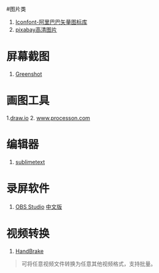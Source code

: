 #图片类
1. [Iconfont-阿里巴巴矢量图标库](https://link.zhihu.com/?target=http%3A//www.iconfont.cn/)
2. [pixabay高清图片](https://pixabay.com/)

# 屏幕截图
1. [Greenshot](http://getgreenshot.org/)

# 画图工具
1.[draw.io](https://www.draw.io/)
2. www.processon.com

# 编辑器
1. [sublimetext](http://sublimetext.iaixue.com/dl/)

# 录屏软件
1. [OBS Studio](https://obsproject.com/download)
    [中文版](http://www.obsapp.net/)

# 视频转换
1. [HandBrake](https://github.com/HandBrake/HandBrake)
  >可将任意视频文件转换为任意其他视频格式，支持批量。
